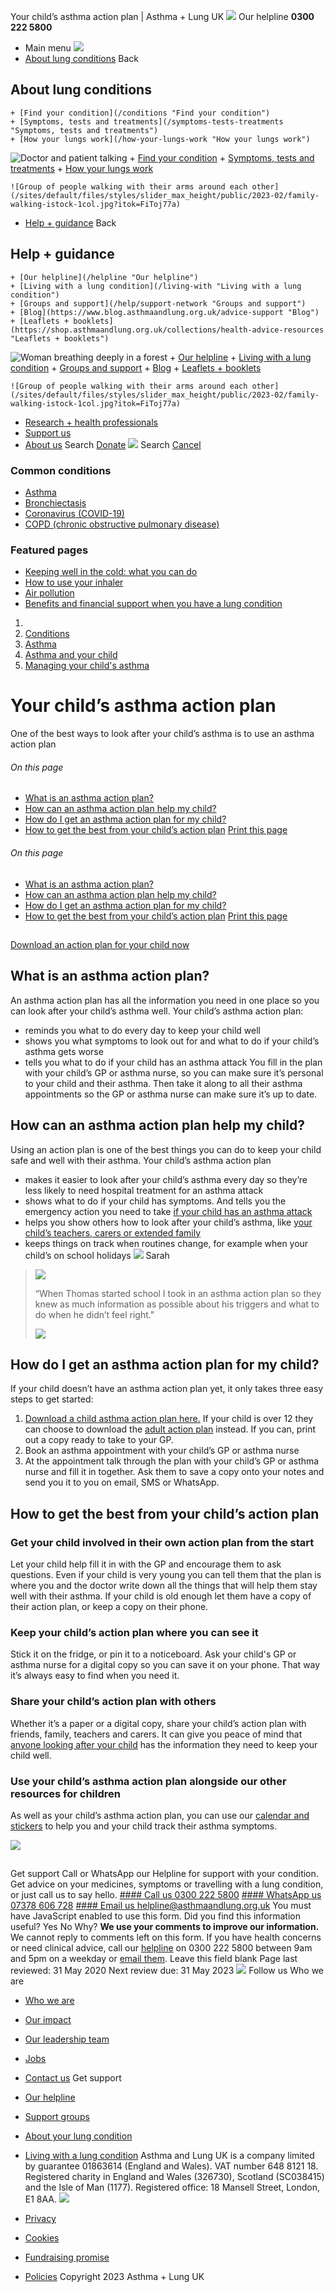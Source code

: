 
Your child’s asthma action plan | Asthma + Lung UK
 [![](/themes/custom/asthma-lung-uk/images/aluk-logo.png)](/ "Homepage")
 Our helpline **0300 222 5800**
* Main menu
![](/wingsuit/asthma-lung-uk/images/aluk-logo.png)
* [About lung conditions](#about "About lung conditions")
 Back
 
## About lung conditions
	+ [Find your condition](/conditions "Find your condition")
	+ [Symptoms, tests and treatments](/symptoms-tests-treatments "Symptoms, tests and treatments")
	+ [How your lungs work](/how-your-lungs-work "How your lungs work")
![Doctor and patient talking](/sites/default/files/styles/slider_max_height/public/2023-02/119589.jpg?itok=IfMKqhqJ)
	+ [Find your condition](/conditions)
	+ [Symptoms, tests and treatments](/symptoms-tests-treatments)
	+ [How your lungs work](/how-your-lungs-work)
	
	
	![Group of people walking with their arms around each other](/sites/default/files/styles/slider_max_height/public/2023-02/family-walking-istock-1col.jpg?itok=FiToj77a)
* [Help + guidance](#get-support "Help + guidance")
 Back
 
## Help + guidance
	+ [Our helpline](/helpline "Our helpline")
	+ [Living with a lung condition](/living-with "Living with a lung condition")
	+ [Groups and support](/help/support-network "Groups and support")
	+ [Blog](https://www.blog.asthmaandlung.org.uk/advice-support "Blog")
	+ [Leaflets + booklets](https://shop.asthmaandlung.org.uk/collections/health-advice-resources "Leaflets + booklets")
![Woman breathing deeply in a forest](/sites/default/files/styles/slider_max_height/public/2023-02/A%2BLUK%20Generic73.jpg?itok=IY-jWei3)
	+ [Our helpline](/helpline)
	+ [Living with a lung condition](/living-with)
	+ [Groups and support](/help/support-network)
	+ [Blog](https://www.blog.asthmaandlung.org.uk/advice-support)
	+ [Leaflets + booklets](https://shop.asthmaandlung.org.uk/collections/health-advice-resources "Leaflets and booklets about lung conditions")
	
	
	![Group of people walking with their arms around each other](/sites/default/files/styles/slider_max_height/public/2023-02/family-walking-istock-1col.jpg?itok=FiToj77a)
* [Research + health professionals](/research-health-professionals "Research + health professionals")
* [Support us](/support-us "Support us")
* [About us](/about-us "About us")
Search
[Donate](https://action.asthmaandlung.org.uk/page/99720/donate/1?ea_tracking_id=General_WebsiteALUK_Header_Regular "Donate") 
 [![](/themes/custom/asthma-lung-uk/images/aluk-logo.png)](/ "Homepage")
Search
[Cancel](#)
### Common conditions
* [Asthma](/conditions/asthma)
* [Bronchiectasis](/conditions/bronchiectasis)
* [Coronavirus (COVID-19)](/conditions/coronavirus)
* [COPD (chronic obstructive pulmonary disease)](/conditions/copd-chronic-obstructive-pulmonary-disease)
### Featured pages
* [Keeping well in the cold: what you can do](/living-with/cold-weather)
* [How to use your inhaler](/living-with/inhaler-videos)
* [Air pollution](/living-with/air-pollution)
* [Benefits and financial support when you have a lung condition](/living-with/benefits)
1. 
3. [Conditions](/conditions)
5. [Asthma](/conditions/asthma)
7. [Asthma and your child](/conditions/asthma/child)
9. [Managing your child's asthma](/conditions/asthma/child/manage)
# Your child’s asthma action plan
One of the best ways to look after your child’s asthma is to use an asthma action plan
###### On this page
* [What is an asthma action plan?](#what-is-an-asthma-action-plan)
* [How can an asthma action plan help my child?](#how-can-an-asthma-action-plan-help-my-child)
* [How do I get an asthma action plan for my child?](#how-do-i-get-an-asthma-action-plan-for-my-child)
* [How to get the best from your child’s action plan](#how-to-get-the-best-from-your-child’s-action-plan)
[Print this page](javascript:window.print();) 
###### On this page
* [What is an asthma action plan?](#what-is-an-asthma-action-plan)
* [How can an asthma action plan help my child?](#how-can-an-asthma-action-plan-help-my-child)
* [How do I get an asthma action plan for my child?](#how-do-i-get-an-asthma-action-plan-for-my-child)
* [How to get the best from your child’s action plan](#how-to-get-the-best-from-your-child’s-action-plan)
[Print this page](javascript:window.print();) 
## 
[Download an action plan for your child now](https://shop.asthmaandlung.org.uk/collections/health-advice-resources/products/child-asthma-action-plan "Download an action plan for your child now") 
## What is an asthma action plan?
An asthma action plan has all the information you need in one place so you can look after your child’s asthma well.
Your child’s asthma action plan:
* reminds you what to do every day to keep your child well
* shows you what symptoms to look out for and what to do if your child’s asthma gets worse
* tells you what to do if your child has an asthma attack
You fill in the plan with your child’s GP or asthma nurse, so you can make sure it’s personal to your child and their asthma.
Then take it along to all their asthma appointments so the GP or asthma nurse can make sure it’s up to date. 
## How can an asthma action plan help my child?
Using an action plan is one of the best things you can do to keep your child safe and well with their asthma.
Your child’s asthma action plan
* makes it easier to look after your child’s asthma every day so they’re less likely to need hospital treatment for an asthma attack
* shows what to do if your child has symptoms. And tells you the emergency action you need to take [if your child has an asthma attack](/conditions/asthma/child/asthma-attacks "What to do if your child has an asthma attack")
* helps you show others how to look after your child’s asthma, like [your child’s teachers, carers or extended family](/conditions/asthma/child/life/other-people "Leaving your child in other people’s care")
* keeps things on track when routines change, for example when your child’s on school holidays
![](/themes/custom/asthma-lung-uk/images/placeholder.png)
 Sarah
 
> 
> ![](/themes/custom/asthma-lung-uk/images/quote--large.png)
> 
> “When Thomas started school I took in an asthma action plan so they knew as much information as possible about his triggers and what to do when he didn’t feel right."
> 
> 
> 
> ![](/themes/custom/asthma-lung-uk/images/quote--large.png)
> 
## How do I get an asthma action plan for my child?
If your child doesn’t have an asthma action plan yet, it only takes three easy steps to get started:
1. [Download a child asthma action plan here.](https://shop.asthmaandlung.org.uk/collections/health-advice-resources/products/child-asthma-action-plan) If your child is over 12 they can choose to download the [adult action plan](https://shop.asthmaandlung.org.uk/collections/health-advice-resources/products/adult-asthma-action-plan-1) instead. If you can, print out a copy ready to take to your GP.
2. Book an asthma appointment with your child’s GP or asthma nurse
3. At the appointment talk through the plan with your child’s GP or asthma nurse and fill it in together. Ask them to save a copy onto your notes and send you it to you on email, SMS or WhatsApp.
## How to get the best from your child’s action plan
### Get your child involved in their own action plan from the start
Let your child help fill it in with the GP and encourage them to ask questions.
Even if your child is very young you can tell them that the plan is where you and the doctor write down all the things that will help them stay well with their asthma.
If your child is old enough let them have a copy of their action plan, or keep a copy on their phone.
### Keep your child’s action plan where you can see it
Stick it on the fridge, or pin it to a noticeboard.
Ask your child's GP or asthma nurse for a digital copy so you can save it on your phone. That way it’s always easy to find when you need it.
### Share your child’s action plan with others
Whether it’s a paper or a digital copy, share your child’s action plan with friends, family, teachers and carers.
It can give you peace of mind that [anyone looking after your child](/conditions/asthma/child/life/other-people "Leaving your child in other people’s care") has the information they need to keep your child well.
### Use your child’s asthma action plan alongside our other resources for children
As well as your child’s asthma action plan, you can use our [calendar and stickers](https://shop.asthmaandlung.org.uk/collections/health-advice-resources/products/my-asthma-calendar-and-stickers) to help you and your child track their asthma symptoms.
 
![](/themes/custom/asthma-lung-uk/images/slash-forward.png)
## 
 Get support
Call or WhatsApp our Helpline for support with your condition. Get advice on your medicines, symptoms or travelling with a lung condition, or just call us to say hello.
[#### Call us
 0300 222 5800](tel:+443002225800)
[#### WhatsApp us
 07378 606 728](https://wa.me/447378606728)
[#### Email us
 helpline@asthmaandlung.org.uk](mailto:helpline@asthmaandlung.org.uk)
You must have JavaScript enabled to use this form.
Did you find this information useful?
Yes
No
Why?
**We use your comments to improve our information.** We cannot reply to comments left on this form. If you have health concerns or need clinical advice, call our [helpline](/helpline) on 0300 222 5800 between 9am and 5pm on a weekday or [email them](/helpline).
Leave this field blank
Page last reviewed: 
31 May 2020
Next review due: 
31 May 2023
 [![](/sites/default/files/2023-01/footer-logo%20%281%29.png)](/ "Homepage")
Follow us
 Who we are
 
* [Who we are](/about-us/who-we-are)
* [Our impact](/about-us/our-impact)
* [Our leadership team](/about-us/our-leadership-team)
* [Jobs](/work-us)
* [Contact us](/about-us/contact-us)
 Get support
 
* [Our helpline](/helpline)
* [Support groups](/help/support-network)
* [About your lung condition](/conditions)
* [Living with a lung condition](/living-with)
Asthma and Lung UK is a company limited by guarantee 01863614 (England and Wales). VAT number 648 8121 18.
Registered charity in England and Wales (326730), Scotland (SC038415) and the Isle of Man (1177). Registered office: 18 Mansell Street, London, E1 8AA.
[![](/sites/default/files/2023-01/reg-logo%20%281%29.png)](https://www.fundraisingregulator.org.uk)
![]()
![]()
* [Privacy](/privacy-policy)
* [Cookies](/cookies-how-we-use-them)
* [Fundraising promise](/fundraising-promise)
* [Policies](/about-us/policies)
 Copyright 2023 Asthma + Lung UK
 
